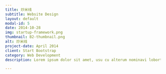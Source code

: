 ```yaml
---
title: 炒米线
subtitle: Website Design
layout: default
modal-id: 5
date: 2014-10-28
img: startup-framework.png
thumbnail: B2-thumbnail.png
alt: 炒米线
project-date: April 2014
client: Start Bootstrap
category: Web Development
description: Lorem ipsum dolor sit amet, usu cu alterum nominavi lobortis. At duo novum diceret. Tantas apeirian vix et, usu sanctus postulant inciderint ut, populo diceret necessitatibus in vim. Cu eum dicam feugiat noluisse.

---
```


